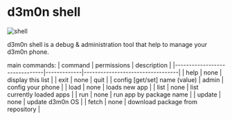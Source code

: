 # d3m0n shell
![shell](https://github.com/d3m0n-project/d3m0n_os/assets/71982379/a4c8e3fc-0ca6-402c-8616-cfd897aa819e)

d3m0n shell is a debug & administration tool that help to manage your d3m0n phone.

main commands:
| command                       | permissions | description                      |
|-------------------------------|-------------|----------------------------------|
| help                          | none        | display this list                |
| exit                          | none        | quit                             |
| config [get/set] name (value) | admin       | config your phone                |
| load <path>                   | none        | loads new app                    |
| list                          | none        | list currently loaded apps       |
| run <package>                 | none        | run app by package name          |
| update                        | none        | update d3m0n OS                  |
| fetch <package>               | none        | download package from repository |
